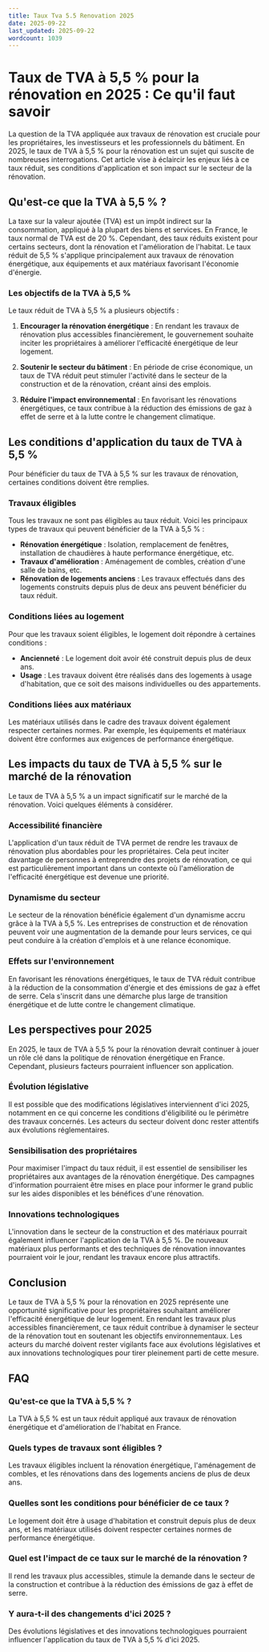 ```yaml
---
title: Taux Tva 5.5 Renovation 2025
date: 2025-09-22
last_updated: 2025-09-22
wordcount: 1039
---
```


# Taux de TVA à 5,5 % pour la rénovation en 2025 : Ce qu'il faut savoir

La question de la TVA appliquée aux travaux de rénovation est cruciale pour les propriétaires, les investisseurs et les professionnels du bâtiment. En 2025, le taux de TVA à 5,5 % pour la rénovation est un sujet qui suscite de nombreuses interrogations. Cet article vise à éclaircir les enjeux liés à ce taux réduit, ses conditions d'application et son impact sur le secteur de la rénovation.

## Qu'est-ce que la TVA à 5,5 % ?

La taxe sur la valeur ajoutée (TVA) est un impôt indirect sur la consommation, appliqué à la plupart des biens et services. En France, le taux normal de TVA est de 20 %. Cependant, des taux réduits existent pour certains secteurs, dont la rénovation et l'amélioration de l'habitat. Le taux réduit de 5,5 % s'applique principalement aux travaux de rénovation énergétique, aux équipements et aux matériaux favorisant l'économie d'énergie.

### Les objectifs de la TVA à 5,5 %

Le taux réduit de TVA à 5,5 % a plusieurs objectifs :

1. **Encourager la rénovation énergétique** : En rendant les travaux de rénovation plus accessibles financièrement, le gouvernement souhaite inciter les propriétaires à améliorer l'efficacité énergétique de leur logement.

2. **Soutenir le secteur du bâtiment** : En période de crise économique, un taux de TVA réduit peut stimuler l'activité dans le secteur de la construction et de la rénovation, créant ainsi des emplois.

3. **Réduire l'impact environnemental** : En favorisant les rénovations énergétiques, ce taux contribue à la réduction des émissions de gaz à effet de serre et à la lutte contre le changement climatique.

## Les conditions d'application du taux de TVA à 5,5 %

Pour bénéficier du taux de TVA à 5,5 % sur les travaux de rénovation, certaines conditions doivent être remplies.

### Travaux éligibles

Tous les travaux ne sont pas éligibles au taux réduit. Voici les principaux types de travaux qui peuvent bénéficier de la TVA à 5,5 % :

- **Rénovation énergétique** : Isolation, remplacement de fenêtres, installation de chaudières à haute performance énergétique, etc.
- **Travaux d'amélioration** : Aménagement de combles, création d'une salle de bains, etc.
- **Rénovation de logements anciens** : Les travaux effectués dans des logements construits depuis plus de deux ans peuvent bénéficier du taux réduit.

### Conditions liées au logement

Pour que les travaux soient éligibles, le logement doit répondre à certaines conditions :

- **Ancienneté** : Le logement doit avoir été construit depuis plus de deux ans.
- **Usage** : Les travaux doivent être réalisés dans des logements à usage d'habitation, que ce soit des maisons individuelles ou des appartements.

### Conditions liées aux matériaux

Les matériaux utilisés dans le cadre des travaux doivent également respecter certaines normes. Par exemple, les équipements et matériaux doivent être conformes aux exigences de performance énergétique.

## Les impacts du taux de TVA à 5,5 % sur le marché de la rénovation

Le taux de TVA à 5,5 % a un impact significatif sur le marché de la rénovation. Voici quelques éléments à considérer.

### Accessibilité financière

L'application d'un taux réduit de TVA permet de rendre les travaux de rénovation plus abordables pour les propriétaires. Cela peut inciter davantage de personnes à entreprendre des projets de rénovation, ce qui est particulièrement important dans un contexte où l'amélioration de l'efficacité énergétique est devenue une priorité.

### Dynamisme du secteur

Le secteur de la rénovation bénéficie également d'un dynamisme accru grâce à la TVA à 5,5 %. Les entreprises de construction et de rénovation peuvent voir une augmentation de la demande pour leurs services, ce qui peut conduire à la création d'emplois et à une relance économique.

### Effets sur l'environnement

En favorisant les rénovations énergétiques, le taux de TVA réduit contribue à la réduction de la consommation d'énergie et des émissions de gaz à effet de serre. Cela s'inscrit dans une démarche plus large de transition énergétique et de lutte contre le changement climatique.

## Les perspectives pour 2025

En 2025, le taux de TVA à 5,5 % pour la rénovation devrait continuer à jouer un rôle clé dans la politique de rénovation énergétique en France. Cependant, plusieurs facteurs pourraient influencer son application.

### Évolution législative

Il est possible que des modifications législatives interviennent d'ici 2025, notamment en ce qui concerne les conditions d'éligibilité ou le périmètre des travaux concernés. Les acteurs du secteur doivent donc rester attentifs aux évolutions réglementaires.

### Sensibilisation des propriétaires

Pour maximiser l'impact du taux réduit, il est essentiel de sensibiliser les propriétaires aux avantages de la rénovation énergétique. Des campagnes d'information pourraient être mises en place pour informer le grand public sur les aides disponibles et les bénéfices d'une rénovation.

### Innovations technologiques

L'innovation dans le secteur de la construction et des matériaux pourrait également influencer l'application de la TVA à 5,5 %. De nouveaux matériaux plus performants et des techniques de rénovation innovantes pourraient voir le jour, rendant les travaux encore plus attractifs.

## Conclusion

Le taux de TVA à 5,5 % pour la rénovation en 2025 représente une opportunité significative pour les propriétaires souhaitant améliorer l'efficacité énergétique de leur logement. En rendant les travaux plus accessibles financièrement, ce taux réduit contribue à dynamiser le secteur de la rénovation tout en soutenant les objectifs environnementaux. Les acteurs du marché doivent rester vigilants face aux évolutions législatives et aux innovations technologiques pour tirer pleinement parti de cette mesure.

## FAQ

### Qu'est-ce que la TVA à 5,5 % ?

La TVA à 5,5 % est un taux réduit appliqué aux travaux de rénovation énergétique et d'amélioration de l'habitat en France.

### Quels types de travaux sont éligibles ?

Les travaux éligibles incluent la rénovation énergétique, l'aménagement de combles, et les rénovations dans des logements anciens de plus de deux ans.

### Quelles sont les conditions pour bénéficier de ce taux ?

Le logement doit être à usage d'habitation et construit depuis plus de deux ans, et les matériaux utilisés doivent respecter certaines normes de performance énergétique.

### Quel est l'impact de ce taux sur le marché de la rénovation ?

Il rend les travaux plus accessibles, stimule la demande dans le secteur de la construction et contribue à la réduction des émissions de gaz à effet de serre.

### Y aura-t-il des changements d'ici 2025 ?

Des évolutions législatives et des innovations technologiques pourraient influencer l'application du taux de TVA à 5,5 % d'ici 2025.